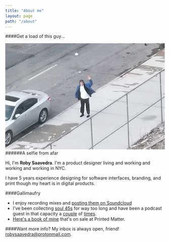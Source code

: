 ```yaml
---
title: "About me"
layout: page
path: "/about"
---
```


####Get a load of this guy... 

![This effin guy.](./itme.jpg)
######A selfie from afar

Hi, I'm **Roby Saavedra**. I'm a product designer living and working and working and working in NYC. 

I have 5 years experience designing for software interfaces, branding, and print though my heart is in digital products. 

####Gallimaufry
* I enjoy recording mixes and [posting them on Soundcloud](https://soundcloud.com/betobetobetobeto)
* I've been collecting [soul 45s](https://www.youtube.com/watch?v=33Rg1QSW5Qg) for way too long and have been a podcast guest in that capacity a [couple](https://soundcloud.com/thevinylexam/episode-113-the-beto-review) of [times](https://soundcloud.com/thevinylexam/episode-01). 
* [Here's a book of mine](https://www.printedmatter.org/catalog/43118/) that's on sale at Printed Matter.

####Want more info?
My inbox is always open, friend! [robysaavedra@protonmail.com](mailto:robysaavedra@protonmail.com).

